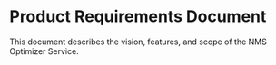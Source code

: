 # Product Requirements Document

This document describes the vision, features, and scope of the NMS Optimizer Service.
